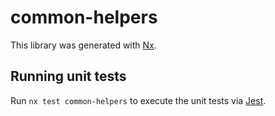 # common-helpers

This library was generated with [Nx](https://nx.dev).

## Running unit tests

Run `nx test common-helpers` to execute the unit tests via [Jest](https://jestjs.io).
